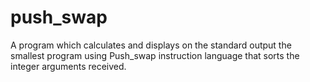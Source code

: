 # push_swap
A program which calculates and displays on the standard output the smallest program using Push_swap instruction language that sorts the integer arguments received.
